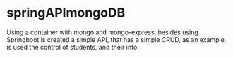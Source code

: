 # springAPImongoDB
Using a container with mongo and mongo-express, besides using Springboot is created a simple API, that has a  simple CRUD,  as an example, is used the control of students, and their info.
